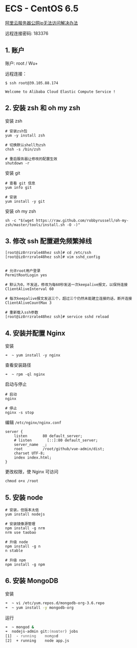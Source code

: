 # ECS - CentOS 6.5

[阿里云服务器公网ip无法访问解决办法](https://yq.aliyun.com/articles/87135)

远程连接密码: 183376

## 1. 账户

账户: root / Wu+

远程连接：

```shell
$ ssh root@39.105.88.174

Welcome to Alibaba Cloud Elastic Compute Service !
```

## 2. 安装 zsh 和 oh my zsh

安装 zsh

```shell
# 安装zsh包
yum -y install zsh

# 切换默认shell为zsh
chsh -s /bin/zsh

# 重启服务器让修改的配置生效
shutdown -r
```

安装 git

```shell
# 查看 git 信息
yum info git

# 安装
yum install -y git
```

安装 oh my zsh

```shell
sh -c "$(wget https://raw.github.com/robbyrussell/oh-my-zsh/master/tools/install.sh -O -)"
```

## 3. 修改 ssh 配置避免频繁掉线

```shell
[root@iz8rrzrale48hez ssh]# cd /etc/ssh
[root@iz8rrzrale48hez ssh]# vim sshd_config


# 允许root用户登录
PermitRootLogin yes

# 默认为0，不发送，修改为每60秒发送一次keepalive报文，以保持连接
ClientAliveInterval 60

# 每次keepalive报文发送三个，超过三个仍然未能建立连接的话，断开连接
ClientAliveCountMax 3

# 重新载入ssh参数
[root@iz8rrzrale48hez ssh]# service sshd reload
```

## 4. 安装并配置 Nginx

安装

```shell
➜  ~ yum install -y nginx
```

查看安装路径

```shell
➜  ~ rpm -ql nginx
```

启动与停止

```shell
# 启动
nginx

# 停止
nginx -s stop
```

编辑 `/etc/nginx/nginx.conf`

```text
server {
    listen       80 default_server;
    # listen       [::]:80 default_server;
    server_name  _;
    root         /root/github/vue-admin/dist;
    charset UTF-8;
    index index.html;
}
```

更改权限，使 Nginx 可访问

```shell
chmod o+x /root
```

## 5. 安装 node

```shell
# 安装，但版本太低
yum install nodejs

# 安装镜像源管理
npm install -g nrm
nrm use taobao

# 升级 node
npm install -g n
n stable

# 升级 npm
npm install -g npm
```

## 6. 安装 MongoDB

安装

```zsh
➜  ~ vi /etc/yum.repos.d/mongodb-org-3.6.repo
➜  ~ yum install -y mongodb-org
```

运行

```zsh
➜  ~ mongod &
➜  nodejs-admin git:(master) jobs
[1]  - running    mongod
[2]  + running    node app.js
```